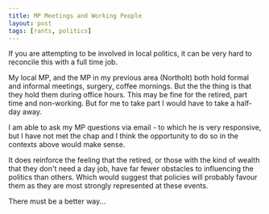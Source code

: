 ```yaml
---
title: MP Meetings and Working People
layout: post
tags: [rants, politics]
---
```

If you are attempting to be involved in local politics, it can be very hard to reconcile this with a full time job.

My local MP, and the MP in my previous area (Northolt) both hold formal and informal meetings, surgery, coffee mornings. But the the thing is that they hold them during office hours. This may be fine for the retired, part time and non-working. But for me to take part I would have to take a half-day away.

I am able to ask my MP questions via email - to which he is very responsive, but I have not met the chap and I think the opportunity to do so in the contexts above would make sense. 

It does reinforce the feeling that the retired, or those with the kind of wealth that they don't need a day job, have far fewer obstacles to influencing the politics than others. Which would suggest that policies will probably favour them as they are most strongly represented at these events.

There must be a better way...

